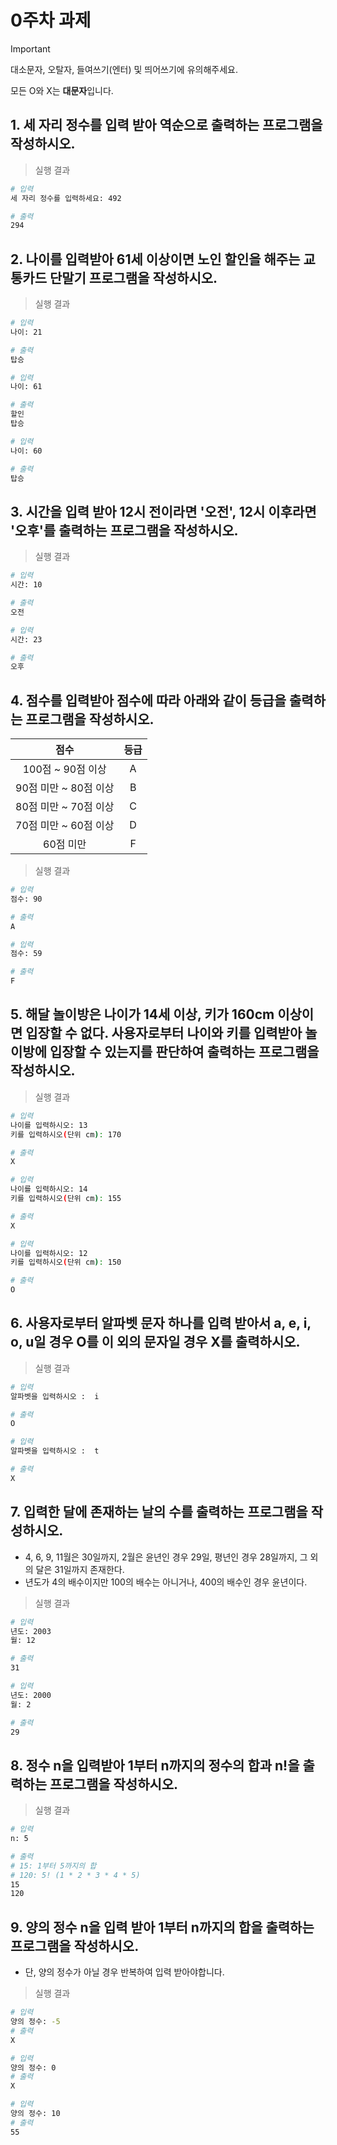 # 0주차 과제

> [!IMPORTANT]
> 대소문자, 오탈자, 들여쓰기(엔터) 및 띄어쓰기에 유의해주세요.
>
> 모든 O와 X는 **대문자**입니다.

## 1. 세 자리 정수를 입력 받아 역순으로 출력하는 프로그램을 작성하시오.

> 실행 결과

```bash
# 입력
세 자리 정수를 입력하세요: 492

# 출력
294
```

## 2. 나이를 입력받아 61세 이상이면 노인 할인을 해주는 교통카드 단말기 프로그램을 작성하시오. 

> 실행 결과

```bash
# 입력
나이: 21

# 출력
탑승
```

```bash
# 입력
나이: 61

# 출력
할인
탑승
```

```bash
# 입력
나이: 60

# 출력
탑승
```

## 3. 시간을 입력 받아 12시 전이라면 '오전', 12시 이후라면 '오후'를 출력하는 프로그램을 작성하시오. 

> 실행 결과

```bash
# 입력
시간: 10

# 출력
오전
```

```bash
# 입력
시간: 23

# 출력
오후
```

## 4. 점수를 입력받아 점수에 따라 아래와 같이 등급을 출력하는 프로그램을 작성하시오. 

<div align="center">

| 점수 | 등급 |
|:-----:|:---:|
| 100점 ~ 90점 이상 | A |
| 90점 미만 ~ 80점 이상 | B |
| 80점 미만 ~ 70점 이상 | C |
| 70점 미만 ~ 60점 이상 | D |
| 60점 미만 | F |

</div>

> 실행 결과

```bash
# 입력
점수: 90

# 출력
A
```

```bash
# 입력
점수: 59

# 출력
F
```

## 5. 해달 놀이방은 나이가 14세 이상, 키가 160cm 이상이면 입장할 수 없다. 사용자로부터 나이와 키를 입력받아 놀이방에 입장할 수 있는지를 판단하여 출력하는 프로그램을 작성하시오.

> 실행 결과

```bash
# 입력
나이를 입력하시오: 13
키를 입력하시오(단위 cm): 170

# 출력
X
```

```bash
# 입력
나이를 입력하시오: 14
키를 입력하시오(단위 cm): 155

# 출력
X
```

```bash
# 입력
나이를 입력하시오: 12
키를 입력하시오(단위 cm): 150

# 출력
O
```

## 6. 사용자로부터 알파벳 문자 하나를 입력 받아서 a, e, i, o, u일 경우 O를 이 외의 문자일 경우 X를 출력하시오. 

> 실행 결과

```bash
# 입력
알파벳을 입력하시오 :  i

# 출력
O
```

```bash
# 입력
알파벳을 입력하시오 :  t

# 출력
X
```

## 7. 입력한 달에 존재하는 날의 수를 출력하는 프로그램을 작성하시오.

- 4, 6, 9, 11월은 30일까지, 2월은 윤년인 경우 29일, 평년인 경우 28일까지, 그 외의 달은 31일까지 존재한다.
- 년도가 4의 배수이지만 100의 배수는 아니거나, 400의 배수인 경우 윤년이다.

> 실행 결과

```bash
# 입력
년도: 2003
월: 12

# 출력
31
```

```bash
# 입력
년도: 2000
월: 2

# 출력
29
```

## 8. 정수 n을 입력받아 1부터 n까지의 정수의 합과 n!을 출력하는 프로그램을 작성하시오.

> 실행 결과

```bash
# 입력
n: 5

# 출력
# 15: 1부터 5까지의 합
# 120: 5! (1 * 2 * 3 * 4 * 5)
15
120
```

## 9. 양의 정수 n을 입력 받아 1부터 n까지의 합을 출력하는 프로그램을 작성하시오.

- 단, 양의 정수가 아닐 경우 반복하여 입력 받아야합니다.

> 실행 결과

```bash
# 입력
양의 정수: -5
# 출력
X

# 입력
양의 정수: 0
# 출력
X

# 입력
양의 정수: 10
# 출력
55
```

